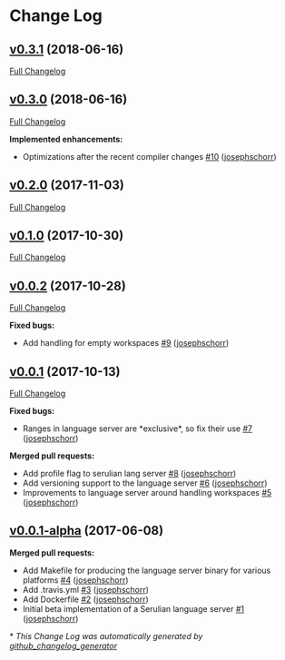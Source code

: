 # Change Log

## [v0.3.1](https://github.com/serulian/serulian-langserver/tree/v0.3.1) (2018-06-16)
[Full Changelog](https://github.com/serulian/serulian-langserver/compare/v0.3.0...v0.3.1)

## [v0.3.0](https://github.com/serulian/serulian-langserver/tree/v0.3.0) (2018-06-16)
[Full Changelog](https://github.com/serulian/serulian-langserver/compare/v0.2.0...v0.3.0)

**Implemented enhancements:**

- Optimizations after the recent compiler changes [\#10](https://github.com/serulian/serulian-langserver/pull/10) ([josephschorr](https://github.com/josephschorr))

## [v0.2.0](https://github.com/serulian/serulian-langserver/tree/v0.2.0) (2017-11-03)
[Full Changelog](https://github.com/serulian/serulian-langserver/compare/v0.1.0...v0.2.0)

## [v0.1.0](https://github.com/serulian/serulian-langserver/tree/v0.1.0) (2017-10-30)
[Full Changelog](https://github.com/serulian/serulian-langserver/compare/v0.0.2...v0.1.0)

## [v0.0.2](https://github.com/serulian/serulian-langserver/tree/v0.0.2) (2017-10-28)
[Full Changelog](https://github.com/serulian/serulian-langserver/compare/v0.0.1...v0.0.2)

**Fixed bugs:**

- Add handling for empty workspaces [\#9](https://github.com/serulian/serulian-langserver/pull/9) ([josephschorr](https://github.com/josephschorr))

## [v0.0.1](https://github.com/serulian/serulian-langserver/tree/v0.0.1) (2017-10-13)
[Full Changelog](https://github.com/serulian/serulian-langserver/compare/v0.0.1-alpha...v0.0.1)

**Fixed bugs:**

- Ranges in language server are \*exclusive\*, so fix their use [\#7](https://github.com/serulian/serulian-langserver/pull/7) ([josephschorr](https://github.com/josephschorr))

**Merged pull requests:**

- Add profile flag to serulian lang server [\#8](https://github.com/serulian/serulian-langserver/pull/8) ([josephschorr](https://github.com/josephschorr))
- Add versioning support to the language server [\#6](https://github.com/serulian/serulian-langserver/pull/6) ([josephschorr](https://github.com/josephschorr))
- Improvements to language server around handling workspaces [\#5](https://github.com/serulian/serulian-langserver/pull/5) ([josephschorr](https://github.com/josephschorr))

## [v0.0.1-alpha](https://github.com/serulian/serulian-langserver/tree/v0.0.1-alpha) (2017-06-08)
**Merged pull requests:**

- Add Makefile for producing the language server binary for various platforms [\#4](https://github.com/serulian/serulian-langserver/pull/4) ([josephschorr](https://github.com/josephschorr))
- Add .travis.yml [\#3](https://github.com/serulian/serulian-langserver/pull/3) ([josephschorr](https://github.com/josephschorr))
- Add Dockerfile [\#2](https://github.com/serulian/serulian-langserver/pull/2) ([josephschorr](https://github.com/josephschorr))
- Initial beta implementation of a Serulian language server [\#1](https://github.com/serulian/serulian-langserver/pull/1) ([josephschorr](https://github.com/josephschorr))



\* *This Change Log was automatically generated by [github_changelog_generator](https://github.com/skywinder/Github-Changelog-Generator)*